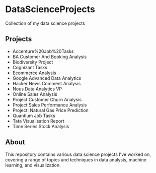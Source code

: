 # DataScienceProjects

Collection of my data science projects

## Projects

- Accenture%20Job%20Tasks
- BA Customer And Booking Analysis
- Biodiversity Project
- Cognizant Tasks
- Ecommerce Analysis
- Google Advanced Data Analytics
- Hacker News Comment Analysis
- Nous Data Analytics VP
- Online Sales Analysis
- Project Customer Churn Analysis
- Project Sales Performance Analysis
- Project: Natural Gas Price Prediction
- Quantium Job Tasks
- Tata Visualisation Report
- Time Series Stock Analysis

## About

This repository contains various data science projects I've worked on, covering a range of topics and techniques in data analysis, machine learning, and visualization.
